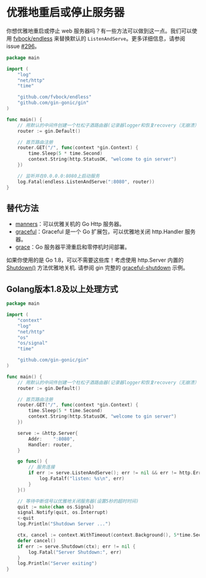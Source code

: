 # 优雅地重启或停止服务器

你想优雅地重启或停止 web 服务器吗？有一些方法可以做到这一点。我们可以使用 [fvbock/endless](https://github.com/fvbock/endless) 来替换默认的 `ListenAndServe`。更多详细信息，请参阅 issue [#296](https://github.com/gin-gonic/gin/issues/296)。

```go
package main

import (
	"log"
	"net/http"
	"time"

	"github.com/fvbock/endless"
	"github.com/gin-gonic/gin"
)

func main() {
	// 用默认的中间件创建一个杜松子酒路由器(记录器logger和恢复recovery（无崩溃）中间件)
	router := gin.Default()

	// 首页路由注册
	router.GET("/", func(context *gin.Context) {
		time.Sleep(5 * time.Second)
		context.String(http.StatusOK, "welcome to gin server")
	})

	// 监听并在0.0.0.0:8080上启动服务
	log.Fatal(endless.ListenAndServe(":8080", router))
}
```

## 替代方法

- [manners](https://github.com/braintree/manners)：可以优雅关机的 Go Http 服务器。
- [graceful](https://github.com/tylerb/graceful)：Graceful 是一个 Go 扩展包，可以优雅地关闭 http.Handler 服务器。
- [grace](https://github.com/facebookgo/grace)：Go 服务器平滑重启和零停机时间部署。

如果你使用的是 Go 1.8，可以不需要这些库！考虑使用 http.Server 内置的 [Shutdown()](https://golang.org/pkg/net/http/#Server.Shutdown) 方法优雅地关机. 请参阅 gin 完整的 [graceful-shutdown](https://github.com/gin-gonic/examples/tree/master/graceful-shutdown) 示例。

## Golang版本1.8及以上处理方式

```go
package main

import (
	"context"
	"log"
	"net/http"
	"os"
	"os/signal"
	"time"

	"github.com/gin-gonic/gin"
)

func main() {
	// 用默认的中间件创建一个杜松子酒路由器(记录器logger和恢复recovery（无崩溃）中间件)
	router := gin.Default()

	// 首页路由注册
	router.GET("/", func(context *gin.Context) {
		time.Sleep(5 * time.Second)
		context.String(http.StatusOK, "welcome to gin server")
	})

	serve := &http.Server{
		Addr:    ":8080",
		Handler: router,
	}

	go func() {
		// 服务连接
		if err := serve.ListenAndServe(); err != nil && err != http.ErrServerClosed {
			log.Fatalf("listen: %s\n", err)
		}
	}()

	// 等待中断信号以优雅地关闭服务器(设置5秒的超时时间)
	quit := make(chan os.Signal)
	signal.Notify(quit, os.Interrupt)
	<-quit
	log.Println("Shutdown Server ...")

	ctx, cancel := context.WithTimeout(context.Background(), 5*time.Second)
	defer cancel()
	if err := serve.Shutdown(ctx); err != nil {
		log.Fatal("Server Shutdown:", err)
	}
	log.Println("Server exiting")
}
```
